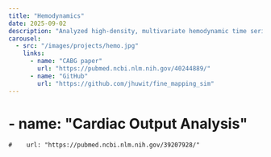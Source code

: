 ```yaml
---
title: "Hemodynamics"
date: 2025-09-02
description: "Analyzed high-density, multivariate hemodynamic time series data to model risk of acute kidney injury (AKI) among cardiac surgery patients"
carousel:
  - src: "/images/projects/hemo.jpg"
    links:
      - name: "CABG paper"
        url: "https://pubmed.ncbi.nlm.nih.gov/40244889/"
      - name: "GitHub"
        url: "https://github.com/jhuwit/fine_mapping_sim"
---
```


   #   - name: "Cardiac Output Analysis"
    #    url: "https://pubmed.ncbi.nlm.nih.gov/39207928/"